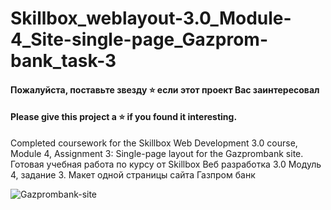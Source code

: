 # Skillbox_weblayout-3.0_Module-4_Site-single-page_Gazprom-bank_task-3

#### Пожалуйста, поставьте звезду ⭐ если этот проект Вас заинтересовал
#### Please give this project a ⭐ if you found it interesting.

Completed coursework for the Skillbox Web Development 3.0 course, Module 4, Assignment 3: Single-page layout for the Gazprombank site. Готовая учебная работа по курсу от Skillbox Веб разработка 3.0 Модуль 4, задание 3. Макет одной страницы сайта Газпром банк

![Gazprombank-site](https://github.com/user-attachments/assets/fe261808-e3dd-491d-994c-b149e9557e96)
